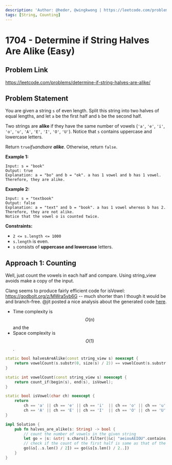 ```yaml
---
description: 'Author: @heder, @wingkwong | https://leetcode.com/problems/determine-if-string-halves-are-alike/'
tags: [String, Counting]
---
```


# 1704 - Determine if String Halves Are Alike (Easy) 

## Problem Link

https://leetcode.com/problems/determine-if-string-halves-are-alike/

## Problem Statement

You are given a string `s` of even length. Split this string into two halves of equal lengths, and let `a` be the first half and `b` be the second half.

Two strings are **alike** if they have the same number of vowels (`'a'`, `'e'`, `'i'`, `'o'`, `'u'`, `'A'`, `'E'`, `'I'`, `'O'`, `'U'`). Notice that `s` contains uppercase and lowercase letters.

Return `true`*if*`a`*and*`b`*are **alike***. Otherwise, return `false`.

**Example 1:**

```
Input: s = "book"
Output: true
Explanation: a = "bo" and b = "ok". a has 1 vowel and b has 1 vowel. Therefore, they are alike.
```

**Example 2:**

```
Input: s = "textbook"
Output: false
Explanation: a = "text" and b = "book". a has 1 vowel whereas b has 2. Therefore, they are not alike.
Notice that the vowel o is counted twice.
```

**Constraints:**

- `2 <= s.length <= 1000`
- `s.length` is even.
- `s` consists of **uppercase and lowercase** letters.

## Approach 1: Counting

Well, just count the vowels in each half and compare. Using string_view avoids make a copy of the input.

Clang seems to produce fairly efficient code for isVowel: https://godbolt.org/z/MWra5vb6G -- much shorter than I though it would be and branch-free. @jit posted a nice analysis about the generated code [here](https://leetcode.com/problems/determine-if-string-halves-are-alike/solutions/2865500/c-counting-vowels-and-looking-at-some-assembly/comments/1702118).

- Time complexity is $$O(n)$$ and the
- Space complexity is $$O(1)$$.

<Tabs>
<TabItem value="cpp" label="C++">
<SolutionAuthor name="@heder"/>

```cpp
static bool halvesAreAlike(const string_view s) noexcept {
    return vowelCount(s.substr(0, size(s) / 2)) == vowelCount(s.substr(size(s) / 2));
}

static int vowelCount(const string_view s) noexcept {
    return count_if(begin(s), end(s), isVowel);
}

static bool isVowel(char ch) noexcept {
    return
        ch == 'a' || ch == 'e' || ch == 'i'  || ch == 'o' || ch == 'u' ||
        ch == 'A' || ch == 'E' || ch == 'I'  || ch == 'O' || ch == 'U' ;
}
```

</TabItem>


<TabItem value="rs" label="Rust">
<SolutionAuthor name="@wingkwong"/>

```rs
impl Solution {
    pub fn halves_are_alike(s: String) -> bool {
        // count the number of vowels in the given string
        let go = |s: &str| s.chars().filter(|&c| "aeiouAEIOU".contains(c)).count();
        // check if the count of the first half is same as that of the second half
        go(&s[..s.len() / 2]) == go(&s[s.len() / 2..])
    }
}
```

</TabItem>
</Tabs>